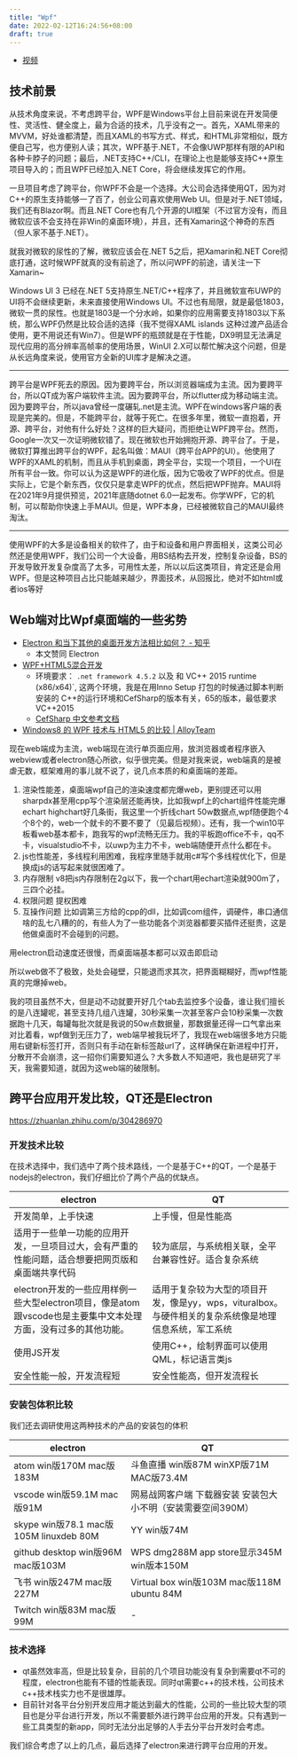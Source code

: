 ```yaml
---
title: "Wpf"
date: 2022-02-12T16:24:56+08:00
draft: true
---
```


+ [视频](https://www.zhihu.com/question/368018795)

## 技术前景

从技术角度来说，不考虑跨平台，WPF是Windows平台上目前来说在开发简便性、灵活性、健全度上，最为合适的技术，几乎没有之一。首先，XAML带来的MVVM，好处谁都清楚，而且XAML的书写方式、样式，和HTML非常相似，既方便自己写，也方便别人读；其次，WPF基于.NET，不会像UWP那样有限的API和各种卡脖子的问题；最后，.NET支持C++/CLI，在理论上也是能够支持C++原生项目导入的；而且WPF已经加入.NET Core，将会继续发挥它的作用。

一旦项目考虑了跨平台，你WPF不会是一个选择。大公司会选择使用QT，因为对C++的原生支持能够一了百了，创业公司喜欢使用Web UI。但是对于.NET领域，我们还有Blazor啊。而且.NET Core也有几个开源的UI框架（不过官方没有，而且微软应该不会支持在非Win的桌面环境），并且，还有Xamarin这个神奇的东西（但人家不基于.NET）。

就我对微软的尿性的了解，微软应该会在.NET 5之后，把Xamarin和.NET Core彻底打通，这时候WPF就真的没有前途了，所以问WPF的前途，请关注一下Xamarin~

Windows UI 3 已经在.NET 5支持原生.NET/C++程序了，并且微软宣布UWP的UI将不会继续更新，未来直接使用Windows UI。不过也有局限，就是最低1803，微软一贯的尿性。也就是1803是一个分水岭，如果你的应用需要支持1803以下系统，那么WPF仍然是比较合适的选择（我不觉得XAML islands 这种过渡产品适合使用，更不用说还有Win7）。但是WPF的瓶颈就是在于性能，DX9明显无法满足现代应用的高分辨率高帧率的使用场景，WinUI 2.X可以帮忙解决这个问题，但是从长远角度来说，使用官方全新的UI库才是解决之道。

------

跨平台是WPF死去的原因。因为要跨平台，所以浏览器端成为主流。因为要跨平台，所以QT成为客户端软件主流。因为要跨平台，所以flutter成为移动端主流。因为要跨平台，所以java曾经一度碾轧.net是主流。WPF在windows客户端的表现是完美的。但是，不能跨平台，就等于死亡。在很多年里，微软一直抱着，开源、跨平台，对他有什么好处？这样的巨大疑问，而拒绝让WPF跨平台。然而，Google一次又一次证明微软错了。现在微软也开始拥抱开源、跨平台了。于是，微软打算推出跨平台的WPF，起名叫做：MAUI（跨平台APP的UI）。他使用了WPF的XAML的机制，而且从手机到桌面，跨全平台，实现一个项目，一个UI在所有平台一致。你可以认为这是WPF的进化版，因为它吸收了WPF的优点。但是实际上，它是个新东西，仅仅只是拿走WPF的优点，然后把WPF抛弃。MAUI将在2021年9月提供预览，2021年底随dotnet 6.0一起发布。你学WPF，它的机制，可以帮助你快速上手MAUI。但是，WPF本身，已经被微软自己的MAUI最终淘汰。

---------

使用WPF的大多是设备相关的软件了，由于和设备和用户界面相关，这类公司必然还是使用WPF，我们公司一个大设备，用BS结构去开发，控制复杂设备，BS的开发导致开发复杂度高了太多，可用性太差，所以以后这类项目，肯定还是会用WPF。但是这种项目占比只能越来越少，界面技术，从回报比，绝对不如html或者ios等好




## Web端对比Wpf桌面端的一些劣势

+ [Electron 和当下其他的桌面开发方法相比如何？ - 知乎](https://www.zhihu.com/question/264999651/answer/848101852) 
    - 本文赞同 Electron
+ [WPF+HTML5混合开发](https://blog.csdn.net/z2516305651/article/details/88784349)
    - 环境要求： `.net framework 4.5.2` 以及 和 VC++ 2015 runtime (x86/x64)`, 这两个环境，我是在用Inno Setup 打包的时候通过脚本判断安装的
     C++的运行环境和CefSharp的版本有关，65的版本，最低要求VC++2015
    - [ CefSharp 中文参考文档](https://github.com/cefsharp/CefSharp/wiki/CefSharp%E4%B8%AD%E6%96%87%E5%B8%AE%E5%8A%A9%E6%96%87%E6%A1%A3#a1_1)
+ [Windows8 的 WPF 技术与 HTML5 的比较 | AlloyTeam](http://www.alloyteam.com/2012/11/compare-wpf-and-html5-in-windows8-development/)

现在web端成为主流，web端现在流行单页面应用，放浏览器或者程序嵌入webview或者electron随心所欲，似乎很完美。但是对我来说，web端真的是被虐无数，框架难用的事儿就不说了，说几点本质的和桌面端的差距。


1. 渲染性能差，桌面端wpf自己的渲染速度都完爆web，更别提还可以用sharpdx甚至用cpp写个渲染层还能再快，比如我wpf上的chart组件性能完爆echart highchart好几条街，我这里一个折线chart 50w数据点,wpf随便跑个4个8个的，web一个就卡的不要不要了（见最后视频）。还有，我一个win10平板看web基本都卡，跑我写的wpf流畅无压力。我的平板跑office不卡，qq不卡，visualstudio不卡，以uwp为主力不卡，web端随便开点什么都在卡。
2. js也性能差，多线程利用困难，我程序里随手就用c#写个多线程优化下，但是换成js的话写起来就很困难了。
3. 内存限制 v8把js内存限制在2g以下，我一个chart用echart渲染就900m了，三四个必挂。
4. 权限问题 提权困难
5. 互操作问题 比如调第三方给的cpp的dll，比如调com组件，调硬件，串口通信啥的乱七八糟的的，有些人为了一些功能各个浏览器都要买插件还挺贵，这是他做桌面时不会碰到的问题。

用electron启动速度还很慢，而桌面端基本都可以双击即启动

所以web做不了极致，处处会碰壁，只能退而求其次，把界面糊糊好，而wpf性能真的完爆掉web。

我的项目虽然不大，但是动不动就要开好几个tab去监控多个设备，谁让我们擅长的是八连罐呢，甚至支持几组八连罐，30秒采集一次甚至客户会10秒采集一次数据跑十几天，每罐每批次就是我说的50w点数据量，那数据量还得一口气拿出来对比着看，wpf做到无压力了，web端早被我玩坏了，我现在web端很多地方只能用右键新标签打开，否则只有手动在新标签敲url了，这样确保在新进程中打开，分散开不会崩溃，这一招你们需要知道么？大多数人不知道吧，我也是研究了半天，我需要知道，就因为这web端的破限制。

## 跨平台应用开发比较，QT还是Electron

https://zhuanlan.zhihu.com/p/304286970

### 开发技术比较

在技术选择中，我们选中了两个技术路线，一个是基于C++的QT，一个是基于nodejs的electron，我们仔细比价了两个产品的优缺点。

electron |	QT
-- | --
开发简单，上手快速 |	上手慢，但是性能高
适用于一些单一功能的应用开发，一旦项目过大，会有严重的性能问题，适合想要把网页版和桌面端共享代码 | 	较为底层，与系统相关联，全平台兼容性好。适合复杂系统
electron开发的一些应用样例一些大型electron项目，像是atom跟vscode也是主要集中文本处理方面，没有过多的其他功能。|	适用于复杂较为大型的项目开发，像是yy，wps，vituralbox。与硬件相关的复杂系统像是地理信息系统，军工系统
使用JS开发 |	使用C++，绘制界面可以使用QML，标记语言类js
安全性能一般，开发流程短	| 安全性能高，但开发流程长

### 安装包体积比较
我们还去调研使用这两种技术的产品的安装包的体积

electron |	QT
-- | --
atom win版170M mac版183M	|斗鱼直播 win版87M winXP版71M MAC版73.4M
vscode win版59.1M mac版91M|	网易战网客户端 下载器安装 安装包大小不明（安装需要空间390M）
skype win版78.1 mac版105M linuxdeb 80M | 	YY win版74M
github desktop win版96M mac版103M	|  WPS dmg288M app store显示345M win版本150M
飞书 win版247M mac版227M	|  Virtual box win版103M mac版118M ubuntu 84M
Twitch win版83M mac版99M	|  -

### 技术选择

+ qt虽然效率高，但是比较复杂，目前的几个项目功能没有复杂到需要qt不可的程度，electron也能有不错的性能表现。同时qt需要c++的技术栈，公司技术c++技术栈实力也不是很雄厚。
+ 目前针对各平台分别开发应用才能达到最大的性能，公司的一些比较大型的项目也是分平台进行开发，所以不需要额外进行跨平台应用的开发。只有遇到一些工具类型的新app，同时无法分出足够的人手去分平台开发时会考虑。

我们综合考虑了以上的几点，最后选择了electron来进行跨平台应用的开发。